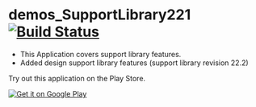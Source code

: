 # demos_SupportLibrary221 [![Build Status](https://travis-ci.org/x1210x/demos_SupportLibrary221.svg?branch=master)](https://travis-ci.org/x1210x/demos_SupportLibrary221)

* This Application covers support library features.
* Added design support library features (support library revision 22.2)

Try out this application on the Play Store.

[![Get it on Google Play][googleplay_store_badge]][demo_app]

[demo_app]: https://play.google.com/store/apps/details?id=kr.pe.ssun.supportlibrary221demos
[googleplay_store_badge]: https://developer.android.com/images/brand/en_generic_rgb_wo_60.png
